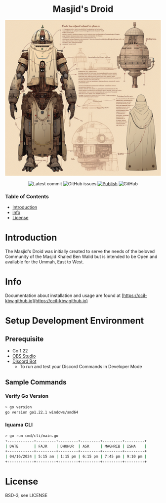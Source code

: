 <div align="center">

# Masjid's Droid

<img src="./assets/img/fares___blueprint.png" width="512" alt="M-Droid Blueprint"/>

![Latest commit](https://img.shields.io/github/last-commit/ccil-kbw/robot/master?style=flat-square)
![GitHub issues](https://img.shields.io/github/issues/ccil-kbw/robot)
[![Publish](https://github.com/ccil-kbw/robot/actions/workflows/publish.yml/badge.svg)](https://github.com/ccil-kbw/robot/actions/workflows/publish.yml)
![GitHub](https://img.shields.io/github/license/ccil-kbw/robot)

</div>

### Table of Contents
- [Introduction](#introduction)
- [info](#info)
- [License](#license)

# Introduction

The Masjid's Droid was initially created to serve the needs of the beloved Community of the Masjid Khaled Ben Walid but is intended to be Open and available for the Ummah, East to West.

# Info

Documentation about installation and usage are found at [https://ccil-kbw.github.io](https://ccil-kbw.github.io)

# Setup Development Environment

## Prerequisite
- Go 1.22
- [OBS Studio](https://obsproject.com/download)
- [Discord Bot](https://discord.com/developers/docs/quick-start/getting-started)
  - To run and test your Discord Commands in Developer Mode

## Sample Commands
### Verify Go Version

```bash
> go version
go version go1.22.1 windows/amd64
```

### Iquama CLI
```bash
> go run cmd/cli/main.go
+------------+---------+---------+---------+---------+---------+
| DATE       | FAJR    | DHUHUR  | ASR     | MAGHRIB | ISHA    |
+------------+---------+---------+---------+---------+---------+
| 04/16/2024 | 5:15 am | 1:15 pm | 6:15 pm | 7:45 pm | 9:10 pm |
+------------+---------+---------+---------+---------+---------+
```

# License

BSD-3, see LICENSE

